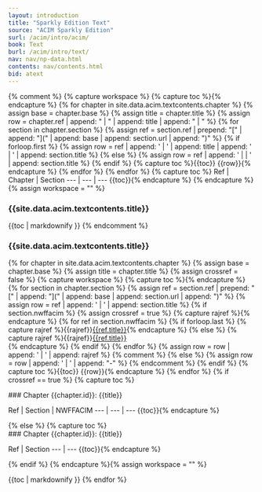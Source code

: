 ```yaml
---
layout: introduction
title: "Sparkly Edition Text"
source: "ACIM Sparkly Edition"
surl: /acim/intro/acim/
book: Text
burl: /acim/intro/text/
nav: nav/np-data.html
contents: nav/contents.html
bid: atext
---
```


{% comment %}
{% capture workspace %}
  {% capture toc %}{% endcapture %}
  {% for chapter in site.data.acim.textcontents.chapter %}
    {% assign base = chapter.base %}
    {% assign title = chapter.title %}
    {% assign row = chapter.ref | append: " | " | append: title | append: " | " %}
    {% for section in chapter.section %}
      {% assign ref = section.ref | prepend: "[" | append: "](" | append: base | append: section.url | append: ")" %}
      {% if forloop.first %} 
        {% assign row = ref | append: ' | ' | append: title |
        append: ' | ' | append: section.title %}
      {% else %}
        {% assign row = ref | append: ' |  | ' | append: section.title %}
      {% endif %}
{% capture toc %}{{toc}}
{{row}}{% endcapture %}
    {% endfor %}
  {% endfor %}
  {% capture toc %}
Ref | Chapter | Section
--- | --- | --- {{toc}}{% endcapture %}
{% endcapture %}{% assign workspace = "" %}

### {{site.data.acim.textcontents.title}}

{{toc | markdownify }}
{% endcomment %}

### {{site.data.acim.textcontents.title}}

{% for chapter in site.data.acim.textcontents.chapter %}
  {% assign base = chapter.base %}
  {% assign title = chapter.title %}
  {% assign crossref = false %}
{% capture workspace %}
  {% capture toc %}{% endcapture %}
  {% for section in chapter.section %}
    {% assign ref = section.ref | prepend: "[" | append: "](" | append: base | append: section.url | append: ")" %}
    {% assign row = ref | append: ' | ' | append: section.title %}
    {% if section.nwffacim %}
      {% assign crossref = true %}
      {% capture rajref %}{% endcapture %}
      {% for ref in section.nwffacim %}
        {% if forloop.last %}
{% capture rajref %}{{rajref}}[{{ref.title}}]({{ref.url}}){% endcapture %}
        {% else %}
{% capture rajref %}{{rajref}}[{{ref.title}}]({{ref.url}})<br/>{% endcapture %}
        {% endif %}
      {% endfor %}
      {% assign row = row | append: ' | ' | append: rajref %}
      {% comment %}
    {% else %}
      {% assign row = row | append: ' | ' | append: "-" %}
      {% endcomment %}
    {% endif %}
{% capture toc %}{{toc}}
{{row}}{% endcapture %}
  {% endfor %}
  {% if crossref == true %}
  {% capture toc %}
<div id="{{chapter.ref}}" markdown="1" class="acim-toc">
### <i class="fa fa-search"></i> Chapter {{chapter.id}}: {{title}}

Ref | Section | NWFFACIM
--- | --- | --- {{toc}}{% endcapture %}
</div>
{% else %}
  {% capture toc %}
<div id="{{chapter.ref}}" markdown="1" class="acim-toc">
### <i class="fa fa-search"></i> Chapter {{chapter.id}}: {{title}}

Ref | Section
--- | --- {{toc}}{% endcapture %}
</div>
{% endif %}
{% endcapture %}{% assign workspace = "" %}

{{toc | markdownify }}
{% endfor %}



